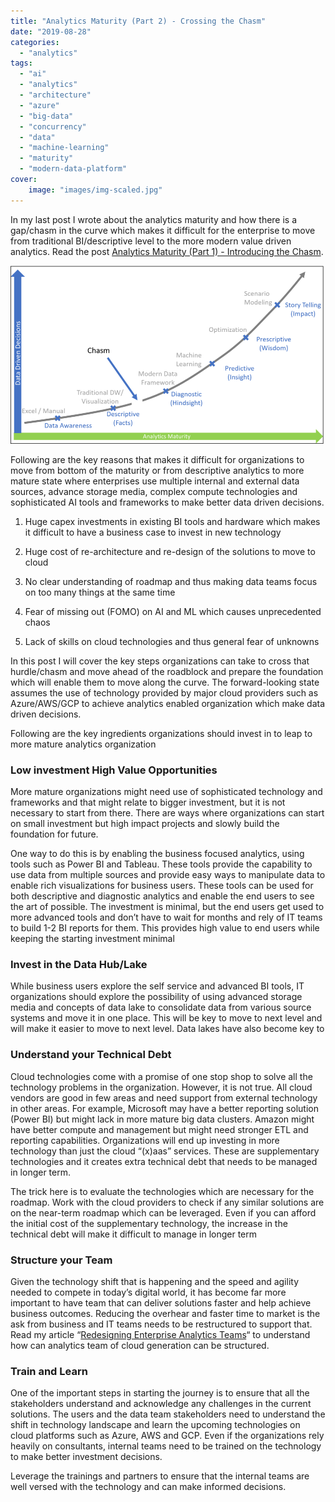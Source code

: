 ```yaml
---
title: "Analytics Maturity (Part 2) - Crossing the Chasm"
date: "2019-08-28"
categories: 
  - "analytics"
tags: 
  - "ai"
  - "analytics"
  - "architecture"
  - "azure"
  - "big-data"
  - "concurrency"
  - "data"
  - "machine-learning"
  - "maturity"
  - "modern-data-platform"
cover:
    image: "images/img-scaled.jpg"
---
```


In my last post I wrote about the analytics maturity and how there is a gap/chasm in the curve which makes it difficult for the enterprise to move from traditional BI/descriptive level to the more modern value driven analytics. Read the post [Analytics Maturity (Part 1) - Introducing the Chasm](/blog/2019-6-levels-of-analytics-maturity).



![Analytics Maturity](images/Picture1.png)

Following are the key reasons that makes it difficult for organizations to move from bottom of the maturity or from descriptive analytics to more mature state where enterprises use multiple internal and external data sources, advance storage media, complex compute technologies and sophisticated AI tools and frameworks to make better data driven decisions.

1. Huge capex investments in existing BI tools and hardware which makes it difficult to have a business case to invest in new technology
    
2. Huge cost of re-architecture and re-design of the solutions to move to cloud
    
3. No clear understanding of roadmap and thus making data teams focus on too many things at the same time
    
4. Fear of missing out (FOMO) on AI and ML which causes unprecedented chaos
    
5. Lack of skills on cloud technologies and thus general fear of unknowns
    

In this post I will cover the key steps organizations can take to cross that hurdle/chasm and move ahead of the roadblock and prepare the foundation which will enable them to move along the curve. The forward-looking state assumes the use of technology provided by major cloud providers such as Azure/AWS/GCP to achieve analytics enabled organization which make data driven decisions.

Following are the key ingredients organizations should invest in to leap to more mature analytics organization

### Low investment High Value Opportunities

More mature organizations might need use of sophisticated technology and frameworks and that might relate to bigger investment, but it is not necessary to start from there. There are ways where organizations can start on small investment but high impact projects and slowly build the foundation for future.

One way to do this is by enabling the business focused analytics, using tools such as Power BI and Tableau. These tools provide the capability to use data from multiple sources and provide easy ways to manipulate data to enable rich visualizations for business users. These tools can be used for both descriptive and diagnostic analytics and enable the end users to see the art of possible. The investment is minimal, but the end users get used to more advanced tools and don’t have to wait for months and rely of IT teams to build 1-2 BI reports for them. This provides high value to end users while keeping the starting investment minimal

### Invest in the Data Hub/Lake

While business users explore the self service and advanced BI tools, IT organizations should explore the possibility of using advanced storage media and concepts of data lake to consolidate data from various source systems and move it in one place. This will be key to move to next level and will make it easier to move to next level. Data lakes have also become key to

### Understand your Technical Debt

Cloud technologies come with a promise of one stop shop to solve all the technology problems in the organization. However, it is not true. All cloud vendors are good in few areas and need support from external technology in other areas. For example, Microsoft may have a better reporting solution (Power BI) but might lack in more mature big data clusters. Amazon might have better compute and management but might need stronger ETL and reporting capabilities. Organizations will end up investing in more technology than just the cloud “(x)aas” services. These are supplementary technologies and it creates extra technical debt that needs to be managed in longer term.

The trick here is to evaluate the technologies which are necessary for the roadmap. Work with the cloud providers to check if any similar solutions are on the near-term roadmap which can be leveraged. Even if you can afford the initial cost of the supplementary technology, the increase in the technical debt will make it difficult to manage in longer term

### Structure your Team

Given the technology shift that is happening and the speed and agility needed to compete in today’s digital world, it has become far more important to have team that can deliver solutions faster and help achieve business outcomes. Reducing the overhear and faster time to market is the ask from business and IT teams needs to be restructured to support that. Read my article “[Redesigning Enterprise Analytics Teams](/blog/2019-7-redesigning-enterprise-analytics-teams)“ to understand how can analytics team of cloud generation can be structured.

### Train and Learn

One of the important steps in starting the journey is to ensure that all the stakeholders understand and acknowledge any challenges in the current solutions. The users and the data team stakeholders need to understand the shift in technology landscape and learn the upcoming technologies on cloud platforms such as Azure, AWS and GCP. Even if the organizations rely heavily on consultants, internal teams need to be trained on the technology to make better investment decisions.

Leverage the trainings and partners to ensure that the internal teams are well versed with the technology and can make informed decisions.
